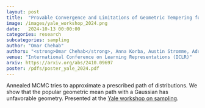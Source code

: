 ```yaml
---
layout: post
title:  "Provable Convergence and Limitations of Geometric Tempering for Langevin Dynamics"
image: /images/yale_workshop_2024.png
date:   2024-10-13 00:00:00
categories: research
subcategories: sampling
author: "Omar Chehab"
authors: "<strong>Omar Chehab</strong>, Anna Korba, Austin Stromme, Adrien Vacher"
venue: "International Conference on Learning Representations (ICLR)"
arxiv: https://arxiv.org/abs/2410.09697
poster: /pdfs/poster_yale_2024.pdf
---
```

Annealed MCMC tries to approximate a prescribed path of distributions. We show that the popular geometric mean path with a Gaussian has unfavorable geometry. Presented at the <a href="https://yalefds.swoogo.com/sampling/postersession" target="_blank">Yale workshop on sampling</a>.
